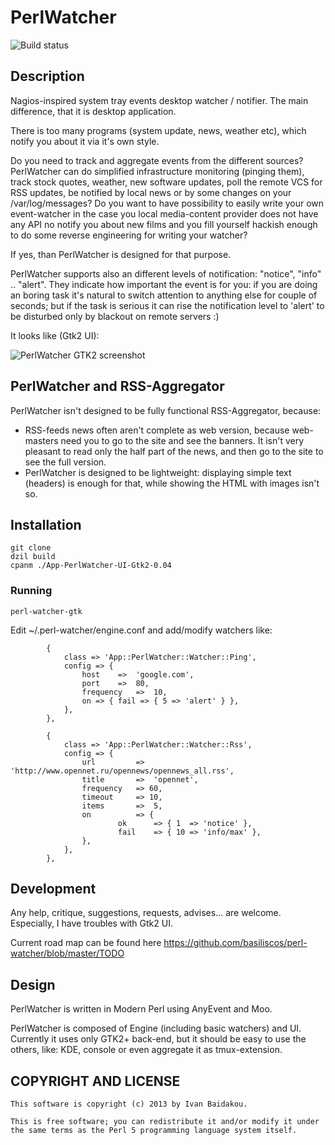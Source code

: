 # PerlWatcher

![Build status](https://api.travis-ci.org/basiliscos/perl-watcher.png "Build status")

## Description

Nagios-inspired system tray events desktop watcher / notifier. The main
difference, that it is desktop application.

There is too many programs (system update, news, weather etc), which notify
you about it via it's own style.

Do you need to track and aggregate events from the different sources?
PerlWatcher can do simplified infrastructure monitoring (pinging them),
track stock quotes, weather, new software updates, poll the remote VCS
for RSS updates, be notified by local news or by some changes on your
/var/log/messages? Do you want to have possibility to easily write your own
event-watcher in the case you local media-content provider does not have any
API no notify you about new films and you fill yourself hackish enough to do
some reverse engineering for writing your watcher?

If yes, than PerlWatcher is designed for that purpose.

PerlWatcher supports also an different levels of notification: "notice",
"info" .. "alert". They indicate how important the event is for you: if you are
doing an boring task it's natural to switch attention to anything else for
couple of seconds; but if the task is serious it can rise the notification
level to 'alert' to be disturbed only by blackout on remote servers :)

It looks like (Gtk2 UI):

![PerlWatcher GTK2 screenshot](https://raw.github.com/basiliscos/images/master/PerlWatcher-0.12.png "PerlWatcher GTK2 screenshot")


## PerlWatcher and RSS-Aggregator

PerlWatcher isn't designed to be fully functional RSS-Aggregator, because:
* RSS-feeds news often aren't complete as web version, because web-masters
need you to go to the site and see the banners. It isn't very pleasant to
read only the half part of the news, and then go to the site to see the
full version.
* PerlWatcher is designed to be lightweight: displaying simple text (headers)
is enough for that, while showing the HTML with images isn't so.

## Installation
```
git clone
dzil build
cpanm ./App-PerlWatcher-UI-Gtk2-0.04
```

### Running
```
perl-watcher-gtk
```

Edit ~/.perl-watcher/engine.conf and add/modify watchers like:

```
        {
            class => 'App::PerlWatcher::Watcher::Ping',
            config => {
                host    =>  'google.com',
                port    =>  80,
                frequency   =>  10,
                on => { fail => { 5 => 'alert' } },
            },
        },

        {
            class => 'App::PerlWatcher::Watcher::Rss',
            config => {
                url         =>  'http://www.opennet.ru/opennews/opennews_all.rss',
                title       =>  'opennet',
                frequency   => 60,
                timeout     => 10,
                items       =>  5,
                on          => {
                        ok      => { 1  => 'notice' },
                        fail    => { 10 => 'info/max' },
                },
            },
        },

```

## Development

Any help, critique, suggestions, requests, advises... are welcome. Especially,
I have troubles with Gtk2 UI.

Current road map can be found here https://github.com/basiliscos/perl-watcher/blob/master/TODO

## Design

PerlWatcher is written in Modern Perl using AnyEvent and Moo.

PerlWatcher is composed of Engine (including basic watchers) and UI. Currently
it uses only GTK2+ back-end, but it should be easy to use the others, like:
KDE, console or even aggregate it as tmux-extension.


## COPYRIGHT AND LICENSE

    This software is copyright (c) 2013 by Ivan Baidakou.

    This is free software; you can redistribute it and/or modify it under
    the same terms as the Perl 5 programming language system itself.
